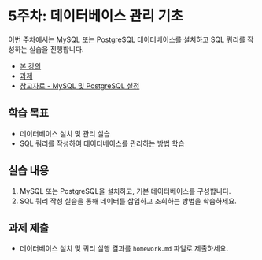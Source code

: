 # 5주차: 데이터베이스 관리 기초

이번 주차에서는 MySQL 또는 PostgreSQL 데이터베이스를 설치하고 SQL 쿼리를 작성하는 실습을 진행합니다.

- [본 강의](./lesson.md)
- [과제](./homework.md)
- [참고자료 - MySQL 및 PostgreSQL 설정](./mysql_postgresql_setup.md)

## 학습 목표
- 데이터베이스 설치 및 관리 실습
- SQL 쿼리를 작성하여 데이터베이스를 관리하는 방법 학습

## 실습 내용
1. MySQL 또는 PostgreSQL을 설치하고, 기본 데이터베이스를 구성합니다.
2. SQL 쿼리 작성 실습을 통해 데이터를 삽입하고 조회하는 방법을 학습하세요.

## 과제 제출
- 데이터베이스 설치 및 쿼리 실행 결과를 `homework.md` 파일로 제출하세요.
